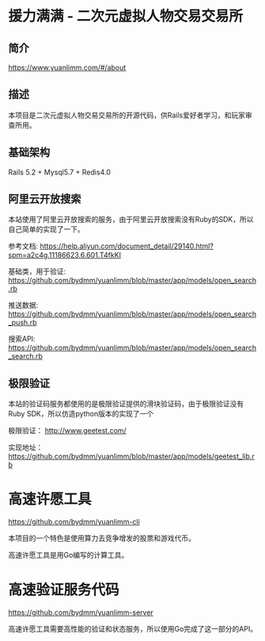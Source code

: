 # 援力满满 - 二次元虚拟人物交易交易所

## 简介

https://www.yuanlimm.com/#/about

## 描述

本项目是二次元虚拟人物交易交易所的开源代码，供Rails爱好者学习，和玩家审查所用。

## 基础架构

Rails 5.2 + Mysql5.7 + Redis4.0

## 阿里云开放搜索

本站使用了阿里云开放搜索的服务，由于阿里云开放搜索没有Ruby的SDK，所以自己简单的实现了一下。

参考文档: https://help.aliyun.com/document_detail/29140.html?spm=a2c4g.11186623.6.601.T4fkKI

基础类，用于验证: https://github.com/bydmm/yuanlimm/blob/master/app/models/open_search.rb

推送数据:  https://github.com/bydmm/yuanlimm/blob/master/app/models/open_search_push.rb

搜索API:  https://github.com/bydmm/yuanlimm/blob/master/app/models/open_search_search.rb

## 极限验证

本站的验证码服务都使用的是极限验证提供的滑块验证码，由于极限验证没有Ruby SDK，所以仿造python版本的实现了一个

极限验证： http://www.geetest.com/

实现地址： https://github.com/bydmm/yuanlimm/blob/master/app/models/geetest_lib.rb

# 高速许愿工具

https://github.com/bydmm/yuanlimm-cli

本项目的一个特色是使用算力去竞争增发的股票和游戏代币。

高速许愿工具是用Go编写的计算工具。

# 高速验证服务代码

https://github.com/bydmm/yuanlimm-server

高速许愿工具需要高性能的验证和状态服务，所以使用Go完成了这一部分的API。
